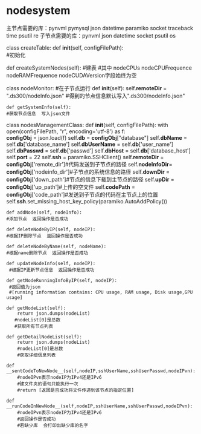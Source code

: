 # nodesystem

主节点需要的库：pynvml pymysql json datetime paramiko socket traceback time psutil re
子节点需要的库：pynvml json datetime socket psutil os

class createTable:
  def __init__(self, configFilePath):               
  #初始化
  
  def createSystemNodes(self):
  #建表 
  #其中 nodeCPUs nodeCPUFrequence nodeRAMFrequence nodeCUDAVersion字段始终为空

class nodeMonitor: #在子节点运行
    def __init__(self):
        self.__remoteDir__ = ".ds300/nodeInfo.json"
    #得到的节点信息默认写入".ds300/nodeInfo.json"
            
    def getSystemInfo(self):
    #获取节点信息  写入json文件

class nodesManagementClass:
    def __init__(self, configFilePath):
        with open(configFilePath, "r", encoding='utf-8') as f:                        
            __configObj__ = json.load(f)
            self.__db__         = __configObj__["database"]
            self.__dbName__     = self.__db__['database_name']
            self.__dbUserName__ = self.__db__['user_name']
            self.__dbPasswd__   = self.__db__['passwd']
            self.__dbHost__     = self.__db__['database_host']
            self.__port__       = 22
            self.__ssh__        = paramiko.SSHClient() 
            self.__remoteDir__  = __configObj__['remote_dir']#代码发送到子节点的路径
            self.__nodeInfoDir__= __configObj__['nodeinfo_dir']#子节点的系统信息的路径
            self.__downDir__    = __configObj__['down_path']#节点的信息下载到主节点的路径
            self.__upDir__      = __configObj__['up_path']#上传的空文件
            self.__codePath__   = __configObj__['code_path']#发送到子节点的代码在主节点上的位置
            self.__ssh__.set_missing_host_key_policy(paramiko.AutoAddPolicy())
            
    def addNode(self, nodeInfo):    
    #添加节点  返回操作是否成功

    def deleteNodeByIP(self, nodeIP):
    #根据IP删除节点  返回操作是否成功

    def deleteNodeByName(self, nodeName):
    #根据name删除节点  返回操作是否成功
    
    def updateNodeInfo(self, nodeIP):
     #根据IP更新节点信息  返回操作是否成功
    
    def getNodeRunningInfoByIP(self, nodeIP):
     #返回值为json
     #[running information contains: CPU usage, RAM usage, Disk usage,GPU usage]

    def getNodeList(self):
        return json.dumps(nodeList)
       #nodeList[0]是总数
       #获取所有节点列表
  
    def getDetailNodeList(self):   
        return json.dumps(nodeList)
        #nodeList[0]是总数
        #获取详细信息列表

    def __sentCodeToNewNode__(self,nodeIP,sshUserName,sshUserPasswd,nodeIPvn):
        #nodeIPvn表示nodeIP为IPv4还是IPv6
        #建文件夹的语句只能执行一次
        #return [返回是否成功将文件传递到该节点的指定位置] 
  
    def __runCodeInNewNode__(self,nodeIP,sshUserName,sshUserPasswd,nodeIPvn):
        #nodeIPvn表示nodeIP为IPv4还是IPv6
        #返回操作是否成功
        #若缺少库  会打印出缺少库的名字
     
